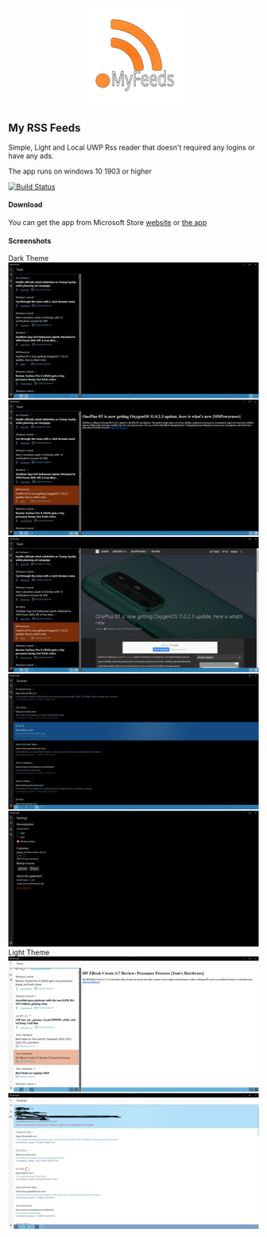<p align="center">
    <img src="images/logo.svg" height="200" alt="App Logo">
</p>

## My RSS Feeds
Simple, Light and Local UWP Rss reader that doesn't required any logins or have any ads.

The app runs on windows 10 1903 or higher

[![Build Status](https://ahmedflix25.visualstudio.com/My%20Rss%20Feed/_apis/build/status/ahmedflix25.MyRSSFeeds?branchName=master)](https://ahmedflix25.visualstudio.com/My%20Rss%20Feed/_build/latest?definitionId=2&branchName=master)

#### Download
You can get the app from Microsoft Store [website](https://www.microsoft.com/store/apps/9N24N9195ZM1) or [the app](ms-windows-store://pdp/?productid=9N24N9195ZM1)

#### Screenshots
Dark Theme
![Dark Theme Home/Feeds page with data loaded](images/01.png)
![Dark Theme Home/Feeds page with post selected](images/02.png)
![Dark Theme Home/Feeds page with post opened in built-in browser](images/03.png)
![Dark Theme Sources page with a source checking if works or not](images/04.png)
![Dark Theme Settings page](images/05.png)
Light Theme
![Light Theme Home/Feed page with data loaded and a post selected](images/06.png)
![Light Theme Sources page with a source checked as working](images/07.png)
